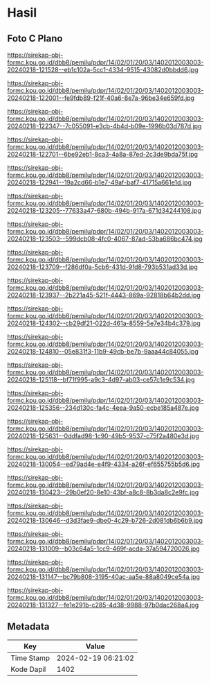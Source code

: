 # Hasil

## Foto C Plano

https://sirekap-obj-formc.kpu.go.id/dbb8/pemilu/pdpr/14/02/01/20/03/1402012003003-20240218-121528--eb1c102a-5cc1-4334-9515-43082d0bbdd6.jpg

https://sirekap-obj-formc.kpu.go.id/dbb8/pemilu/pdpr/14/02/01/20/03/1402012003003-20240218-122001--fe9fdb89-f21f-40a6-8e7a-96be34e659fd.jpg

https://sirekap-obj-formc.kpu.go.id/dbb8/pemilu/pdpr/14/02/01/20/03/1402012003003-20240218-122347--7c055091-e3cb-4b4d-b09e-1996b03d787d.jpg

https://sirekap-obj-formc.kpu.go.id/dbb8/pemilu/pdpr/14/02/01/20/03/1402012003003-20240218-122701--6be92eb1-8ca3-4a8a-87ed-2c3de9bda75f.jpg

https://sirekap-obj-formc.kpu.go.id/dbb8/pemilu/pdpr/14/02/01/20/03/1402012003003-20240218-122941--19a2cd66-b1e7-49af-baf7-41715a661e1d.jpg

https://sirekap-obj-formc.kpu.go.id/dbb8/pemilu/pdpr/14/02/01/20/03/1402012003003-20240218-123205--77633a47-680b-494b-917a-671d34244108.jpg

https://sirekap-obj-formc.kpu.go.id/dbb8/pemilu/pdpr/14/02/01/20/03/1402012003003-20240218-123503--599dcb08-4fc0-4067-87ad-53ba686bc474.jpg

https://sirekap-obj-formc.kpu.go.id/dbb8/pemilu/pdpr/14/02/01/20/03/1402012003003-20240218-123709--f286df0a-5cb6-431d-9fd8-793b531ad33d.jpg

https://sirekap-obj-formc.kpu.go.id/dbb8/pemilu/pdpr/14/02/01/20/03/1402012003003-20240218-123937--2b221a45-521f-4443-869a-92818b64b2dd.jpg

https://sirekap-obj-formc.kpu.go.id/dbb8/pemilu/pdpr/14/02/01/20/03/1402012003003-20240218-124302--cb29df21-022d-461a-8559-5e7e34b4c379.jpg

https://sirekap-obj-formc.kpu.go.id/dbb8/pemilu/pdpr/14/02/01/20/03/1402012003003-20240218-124810--05e831f3-11b9-49cb-be7b-9aaa44c84055.jpg

https://sirekap-obj-formc.kpu.go.id/dbb8/pemilu/pdpr/14/02/01/20/03/1402012003003-20240218-125118--bf71f995-a9c3-4d97-ab03-ce57c1e9c534.jpg

https://sirekap-obj-formc.kpu.go.id/dbb8/pemilu/pdpr/14/02/01/20/03/1402012003003-20240218-125356--234d130c-fa4c-4eea-9a50-ecbe185a487e.jpg

https://sirekap-obj-formc.kpu.go.id/dbb8/pemilu/pdpr/14/02/01/20/03/1402012003003-20240218-125631--0ddfad98-1c90-49b5-9537-c75f2a480e3d.jpg

https://sirekap-obj-formc.kpu.go.id/dbb8/pemilu/pdpr/14/02/01/20/03/1402012003003-20240218-130054--ed79ad4e-e4f9-4334-a26f-ef655755b5d6.jpg

https://sirekap-obj-formc.kpu.go.id/dbb8/pemilu/pdpr/14/02/01/20/03/1402012003003-20240218-130423--29b0ef20-8e10-43bf-a8c8-8b3da8c2e9fc.jpg

https://sirekap-obj-formc.kpu.go.id/dbb8/pemilu/pdpr/14/02/01/20/03/1402012003003-20240218-130646--d3d3fae9-dbe0-4c29-b726-2d081db6b6b9.jpg

https://sirekap-obj-formc.kpu.go.id/dbb8/pemilu/pdpr/14/02/01/20/03/1402012003003-20240218-131009--b03c64a5-1cc9-469f-acda-37a594720026.jpg

https://sirekap-obj-formc.kpu.go.id/dbb8/pemilu/pdpr/14/02/01/20/03/1402012003003-20240218-131147--bc79b808-3195-40ac-aa5e-88a8049ce54a.jpg

https://sirekap-obj-formc.kpu.go.id/dbb8/pemilu/pdpr/14/02/01/20/03/1402012003003-20240218-131327--fe1e291b-c285-4d38-9988-97b0dac268a4.jpg


## Metadata

| Key        | Value               |
| ---------- | ------------------- |
| Time Stamp | 2024-02-19 06:21:02 |
| Kode Dapil | 1402                |



